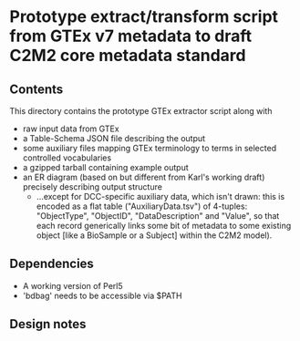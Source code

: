# Prototype extract/transform script from GTEx v7 metadata to draft C2M2 core metadata standard

## Contents

This directory contains the prototype GTEx extractor script along with
- raw input data from GTEx
- a Table-Schema JSON file describing the output
- some auxiliary files mapping GTEx terminology to terms in selected controlled vocabularies
- a gzipped tarball containing example output
- an ER diagram (based on but different from Karl's working draft) precisely describing output structure
  - ...except for DCC-specific auxiliary data, which isn't drawn: this is encoded as a flat table ("AuxiliaryData.tsv") of 4-tuples: "ObjectType", "ObjectID", "DataDescription" and "Value", so that each record generically links some bit of metadata to some existing object [like a BioSample or a Subject] within the C2M2 model).

## Dependencies

- A working version of Perl5
- 'bdbag' needs to be accessible via $PATH

## Design notes


